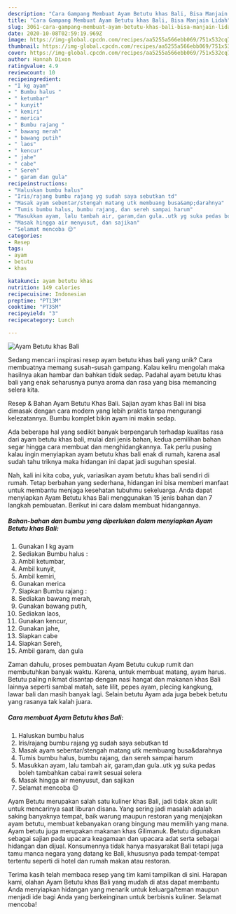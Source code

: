 ```yaml
---
description: "Cara Gampang Membuat Ayam Betutu khas Bali, Bisa Manjain Lidah"
title: "Cara Gampang Membuat Ayam Betutu khas Bali, Bisa Manjain Lidah"
slug: 3061-cara-gampang-membuat-ayam-betutu-khas-bali-bisa-manjain-lidah
date: 2020-10-08T02:59:19.969Z
image: https://img-global.cpcdn.com/recipes/aa5255a566ebb069/751x532cq70/ayam-betutu-khas-bali-foto-resep-utama.jpg
thumbnail: https://img-global.cpcdn.com/recipes/aa5255a566ebb069/751x532cq70/ayam-betutu-khas-bali-foto-resep-utama.jpg
cover: https://img-global.cpcdn.com/recipes/aa5255a566ebb069/751x532cq70/ayam-betutu-khas-bali-foto-resep-utama.jpg
author: Hannah Dixon
ratingvalue: 4.9
reviewcount: 10
recipeingredient:
- "I kg ayam"
- " Bumbu halus "
- " ketumbar"
- " kunyit"
- " kemiri"
- " merica"
- " Bumbu rajang "
- " bawang merah"
- " bawang putih"
- " laos"
- " kencur"
- " jahe"
- " cabe"
- " Sereh"
- " garam dan gula"
recipeinstructions:
- "Haluskan bumbu halus"
- "Iris/rajang bumbu rajang yg sudah saya sebutkan td"
- "Masak ayam sebentar/stengah matang utk membuang busa&amp;darahnya"
- "Tumis bumbu halus, bumbu rajang, dan sereh sampai harum"
- "Masukkan ayam, lalu tambah air, garam,dan gula..utk yg suka pedas boleh tambahkan cabai rawit sesuai selera"
- "Masak hingga air menyusut, dan sajikan"
- "Selamat mencoba 😉"
categories:
- Resep
tags:
- ayam
- betutu
- khas

katakunci: ayam betutu khas 
nutrition: 149 calories
recipecuisine: Indonesian
preptime: "PT13M"
cooktime: "PT35M"
recipeyield: "3"
recipecategory: Lunch

---
```



![Ayam Betutu khas Bali](https://img-global.cpcdn.com/recipes/aa5255a566ebb069/751x532cq70/ayam-betutu-khas-bali-foto-resep-utama.jpg)

Sedang mencari inspirasi resep ayam betutu khas bali yang unik? Cara membuatnya memang susah-susah gampang. Kalau keliru mengolah maka hasilnya akan hambar dan bahkan tidak sedap. Padahal ayam betutu khas bali yang enak seharusnya punya aroma dan rasa yang bisa memancing selera kita.

Resep &amp; Bahan Ayam Betutu Khas Bali. Sajian ayam khas Bali ini bisa dimasak dengan cara modern yang lebih praktis tanpa mengurangi kelezatannya. Bumbu komplet bikin ayam ini makin sedap.

Ada beberapa hal yang sedikit banyak berpengaruh terhadap kualitas rasa dari ayam betutu khas bali, mulai dari jenis bahan, kedua pemilihan bahan segar hingga cara membuat dan menghidangkannya. Tak perlu pusing kalau ingin menyiapkan ayam betutu khas bali enak di rumah, karena asal sudah tahu triknya maka hidangan ini dapat jadi suguhan spesial.


Nah, kali ini kita coba, yuk, variasikan ayam betutu khas bali sendiri di rumah. Tetap berbahan yang sederhana, hidangan ini bisa memberi manfaat untuk membantu menjaga kesehatan tubuhmu sekeluarga. Anda dapat menyiapkan Ayam Betutu khas Bali menggunakan 15 jenis bahan dan 7 langkah pembuatan. Berikut ini cara dalam membuat hidangannya.

<!--inarticleads1-->

##### Bahan-bahan dan bumbu yang diperlukan dalam menyiapkan Ayam Betutu khas Bali:

1. Gunakan I kg ayam
1. Sediakan  Bumbu halus :
1. Ambil  ketumbar,
1. Ambil  kunyit,
1. Ambil  kemiri,
1. Gunakan  merica
1. Siapkan  Bumbu rajang :
1. Sediakan  bawang merah,
1. Gunakan  bawang putih,
1. Sediakan  laos,
1. Gunakan  kencur,
1. Gunakan  jahe,
1. Siapkan  cabe
1. Siapkan  Sereh,
1. Ambil  garam, dan gula


Zaman dahulu, proses pembuatan Ayam Betutu cukup rumit dan membutuhkan banyak waktu. Karena, untuk membuat matang, ayam harus. Betutu paling nikmat disantap dengan nasi hangat dan makanan khas Bali lainnya seperti sambal matah, sate lilit, pepes ayam, plecing kangkung, lawar bali dan masih banyak lagi. Selain betutu Ayam ada juga bebek betutu yang rasanya tak kalah juara. 

<!--inarticleads2-->

##### Cara membuat Ayam Betutu khas Bali:

1. Haluskan bumbu halus
1. Iris/rajang bumbu rajang yg sudah saya sebutkan td
1. Masak ayam sebentar/stengah matang utk membuang busa&amp;darahnya
1. Tumis bumbu halus, bumbu rajang, dan sereh sampai harum
1. Masukkan ayam, lalu tambah air, garam,dan gula..utk yg suka pedas boleh tambahkan cabai rawit sesuai selera
1. Masak hingga air menyusut, dan sajikan
1. Selamat mencoba 😉


Ayam Betutu merupakan salah satu kuliner khas Bali, jadi tidak akan sulit untuk mencarinya saat liburan disana. Yang sering jadi masalah adalah saking banyaknya tempat, baik warung maupun restoran yang menjajakan ayam betutu, membuat kebanyakan orang bingung mau memilih yang mana. Ayam betutu juga merupakan makanan khas Gilimanuk. Betutu digunakan sebagai sajian pada upacara keagamaan dan upacara adat serta sebagai hidangan dan dijual. Konsumennya tidak hanya masyarakat Bali tetapi juga tamu manca negara yang datang ke Bali, khususnya pada tempat-tempat tertentu seperti di hotel dan rumah makan atau restoran. 

Terima kasih telah membaca resep yang tim kami tampilkan di sini. Harapan kami, olahan Ayam Betutu khas Bali yang mudah di atas dapat membantu Anda menyiapkan hidangan yang menarik untuk keluarga/teman maupun menjadi ide bagi Anda yang berkeinginan untuk berbisnis kuliner. Selamat mencoba!
